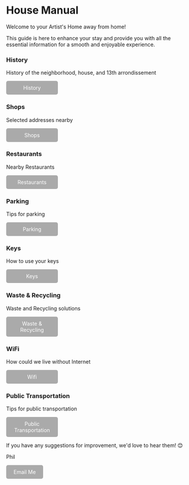 # House Manual #
Welcome to your Artist's Home away from home!

This guide is here to enhance your stay and provide you with all the essential information for a smooth and enjoyable experience.


### History ####
History of the neighborhood, house, and 13th arrondissement 

<a href="https://philalain.github.io/tac/history/" style="display:inline-block; padding:10px 20px; font-size:14px; color:#fff; background-color:#AAAAAA; text-align:center; text-decoration:none; border-radius:5px; width:100px">
    History
</a>

### Shops ###
Selected addresses nearby

<a href="https://philalain.github.io/tac/shops/" style="display:inline-block; padding:10px 20px; font-size:14px; color:#fff; background-color:#AAAAAA; text-align:center; text-decoration:none; border-radius:5px; width:100px">
    Shops
</a>


### Restaurants ###
Nearby Restaurants

<a href="https://philalain.github.io/tac/restaurants/" style="display:inline-block; padding:10px 20px; font-size:14px; color:#fff; background-color:#AAAAAA; text-align:center; text-decoration:none; border-radius:5px; width:100px">
    Restaurants
</a>

### Parking ###
Tips for parking

<a href="https://philalain.github.io/tac/parking/" style="display:inline-block; padding:10px 20px; font-size:14px; color:#fff; background-color:#AAAAAA; text-align:center; text-decoration:none; border-radius:5px; width:100px">
    Parking
</a>

### Keys ####
How to use your keys

<a href="https://philalain.github.io/tac/keys/" style="display:inline-block; padding:10px 20px; font-size:14px; color:#fff; background-color:#AAAAAA; text-align:center; text-decoration:none; border-radius:5px; width:100px">
    Keys
</a>

### Waste & Recycling ####
Waste and Recycling solutions

<a href="https://philalain.github.io/tac/waste/" style="display:inline-block; padding:10px 20px; font-size:14px; color:#fff; background-color:#AAAAAA; text-align:center; text-decoration:none; border-radius:5px; width:100px">
    Waste & Recycling
</a>

### WiFi ####
How could we live without Internet 

<a href="https://philalain.github.io/tac/wifi/" style="display:inline-block; padding:10px 20px; font-size:14px; color:#fff; background-color:#AAAAAA; text-align:center; text-decoration:none; border-radius:5px; width:100px">
    Wifi
</a>

### Public Transportation ####
Tips for public transportation

<a href="https://philalain.github.io/tac/transportation/" style="display:inline-block; padding:10px 20px; font-size:14px; color:#fff; background-color:#AAAAAA; text-align:center; text-decoration:none; border-radius:5px; width:100px">
    Public Transportation
</a>




If you have any suggestions for improvement, we'd love to hear them! 😊

Phil

<a href="mailto:philippe_martineau@hotmail.com" style="display:inline-block; padding:10px 20px; font-size:14px; color:#fff; background-color:#AAAAAA; text-align:center; text-decoration:none; border-radius:5px;">
    Email Me
</a>
